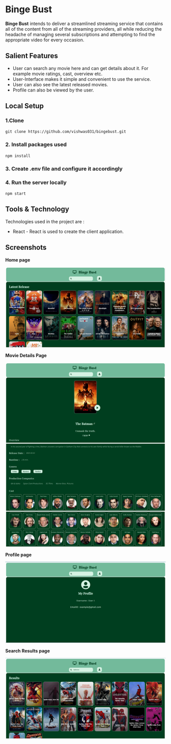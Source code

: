 # Binge Bust

**Binge Bust** intends to deliver a streamlined streaming
service that contains all of the content from all of the
streaming providers, all while reducing the headache of
managing several subscriptions and attempting to find the
appropriate video for every occasion.

## Salient Features

- User can search any movie here and can get details about it. For example movie ratings, cast, overview etc.
- User-Interface makes it simple and convenient to use the service.
- User can also see the latest released movies.
- Profile can also be viewed by the user.

## Local Setup

### 1.Clone

```terminal
git clone https://github.com/vishwas031/bingebust.git
```

### 2. Install packages used

```
npm install
```

### 3. Create .env file and configure it accordingly

### 4. Run the server locally

```
npm start
```

## Tools & Technology

Technologies used in the project are :

- React - React is used to create the client application.

## Screenshots

**Home page**

![Home page](https://github.com/vishwas031/bingebust/blob/master/client/public/Home_Page.png)

**Movie Details Page**

![Home page 1](https://github.com/vishwas031/bingebust/blob/master/client/public/Movie_Details_1.png)
![Home page 2](https://github.com/vishwas031/bingebust/blob/vishwas/client/public/Movie_Details_2.png)
![Home page 3](https://github.com/vishwas031/bingebust/blob/vishwas/client/public/Movie_Details_3.png)

**Profile page**

![Home page](https://github.com/vishwas031/bingebust/blob/master/client/public/Profile_page.png)

**Search Results page**

![Home page](https://github.com/vishwas031/bingebust/blob/master/client/public/Search_Results.png)
